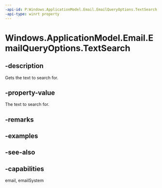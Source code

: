 ```yaml
---
-api-id: P:Windows.ApplicationModel.Email.EmailQueryOptions.TextSearch
-api-type: winrt property
---
```


<!-- Property syntax
public Windows.ApplicationModel.Email.EmailQueryTextSearch TextSearch { get; }
-->

# Windows.ApplicationModel.Email.EmailQueryOptions.TextSearch

## -description
Gets the text to search for.

## -property-value
The text to search for.

## -remarks

## -examples

## -see-also

## -capabilities
email, emailSystem
